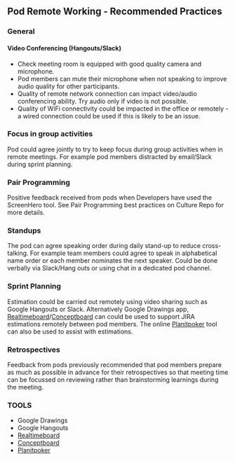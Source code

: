 ## Pod Remote Working - Recommended Practices

### General

#### Video Conferencing (Hangouts/Slack)

* Check meeting room is equipped with good quality camera and microphone.
* Pod members can mute their microphone when not speaking to improve audio quality for other participants.
* Quality of remote network connection can impact video/audio conferencing ability. Try audio only if video is not possible.
* Quality of WiFi connectivity could be impacted in the office or remotely - a wired connection could be used if this is likely to be an issue.


### Focus in group activities
Pod could agree jointly to try to keep focus during group activities when in remote meetings. For example pod members distracted by email/Slack during sprint planning.

### Pair Programming
Positive feedback received from pods when Developers have used the ScreenHero tool. See Pair Programming best practices on Culture Repo for more details.

### Standups
The pod can agree speaking order during daily stand-up to reduce cross-talking. For example team members could agree to speak in alphabetical name order or each member nominates the next speaker.
Could be done verbally via Slack/Hang outs or using chat in a dedicated pod channel.


### Sprint Planning
Estimation could be carried out remotely using video sharing such as Google Hangouts or Slack. Alternatively Google Drawings app, [Realtimeboard](https://realtimeboard.com/)/[Conceptboard](https://conceptboard.com/) can could be used to support JIRA estimations remotely between pod members.
The online [Planitpoker](http://www.planitpoker.com/board/) tool can also be used to assist with estimations.

### Retrospectives
Feedback from pods previously recommended that pod members prepare as much as possible in advance for their retrospectives so that meeting time can be focussed on reviewing rather than brainstorming learnings during the meeting.

### TOOLS

* Google Drawings
* Google Hangouts
* [Realtimeboard](https://realtimeboard.com/)
* [Conceptboard](https://conceptboard.com/)
* [Planitpoker](http://www.planitpoker.com/board/)
